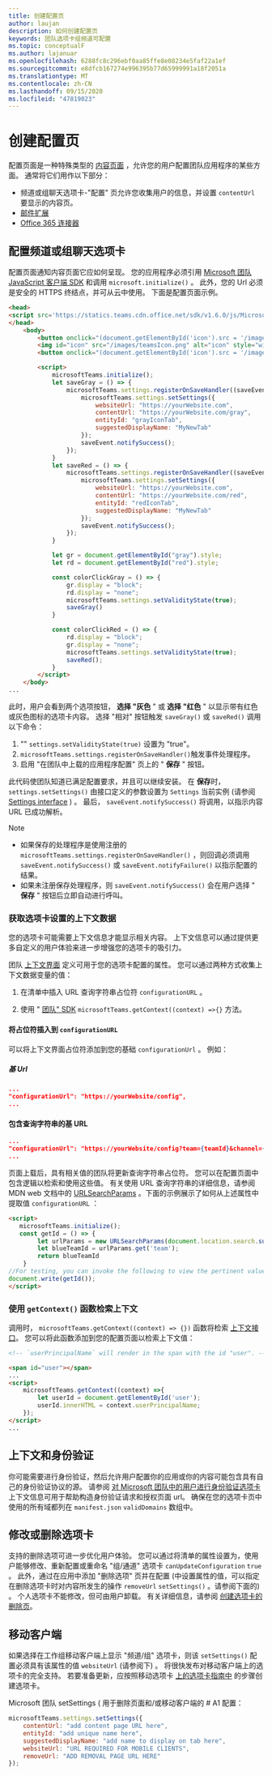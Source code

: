 ```yaml
---
title: 创建配置页
author: laujan
description: 如何创建配置页
keywords: 团队选项卡组频道可配置
ms.topic: conceptualF
ms.author: lajanuar
ms.openlocfilehash: 6288fc8c296ebf0aa85ffe8e08234e5faf22a1ef
ms.sourcegitcommit: e8dfcb167274e996395b77d65999991a18f2051a
ms.translationtype: MT
ms.contentlocale: zh-CN
ms.lasthandoff: 09/15/2020
ms.locfileid: "47819023"
---
```

# <a name="create-a-configuration-page"></a>创建配置页

配置页面是一种特殊类型的 [内容页面](content-page.md) ，允许您的用户配置团队应用程序的某些方面。 通常将它们用作以下部分：

* 频道或组聊天选项卡-"配置" 页允许您收集用户的信息，并设置 `contentUrl` 要显示的内容页。
* [邮件扩展](~/messaging-extensions/what-are-messaging-extensions.md)
* [Office 365 连接器](~/webhooks-and-connectors/what-are-webhooks-and-connectors.md)

## <a name="configuring-a-channel-or-group-chat-tab"></a>配置频道或组聊天选项卡

配置页面通知内容页面它应如何呈现。 您的应用程序必须引用 [Microsoft 团队 JavaScript 客户端 SDK](/javascript/api/overview/msteams-client?view=msteams-client-js-latest) 和调用 `microsoft.initialize()` 。 此外，您的 Url 必须是安全的 HTTPS 终结点，并可从云中使用。 下面是配置页面示例。

```html
<head>
<script src='https://statics.teams.cdn.office.net/sdk/v1.6.0/js/MicrosoftTeams.min.js'></script>
</head>
    <body>
        <button onclick="(document.getElementById('icon').src = '/images/iconGray.png'); colorClickGray()">Select Gray</button>
        <img id="icon" src="/images/teamsIcon.png" alt="icon" style="width:100px" />
        <button onclick="(document.getElementById('icon').src = '/images/iconRed.png'); colorClickRed()">Select Red</button>

        <script>
            microsoftTeams.initialize();
            let saveGray = () => {
                microsoftTeams.settings.registerOnSaveHandler((saveEvent) => {
                    microsoftTeams.settings.setSettings({
                        websiteUrl: "https://yourWebsite.com",
                        contentUrl: "https://yourWebsite.com/gray",
                        entityId: "grayIconTab",
                        suggestedDisplayName: "MyNewTab"
                    });
                    saveEvent.notifySuccess();
                });
            }
            let saveRed = () => {
                microsoftTeams.settings.registerOnSaveHandler((saveEvent) => {
                    microsoftTeams.settings.setSettings({
                        websiteUrl: "https://yourWebsite.com",
                        contentUrl: "https://yourWebsite.com/red",
                        entityId: "redIconTab",
                        suggestedDisplayName: "MyNewTab"
                    });
                    saveEvent.notifySuccess();
                });
            }

            let gr = document.getElementById("gray").style;
            let rd = document.getElementById("red").style;

            const colorClickGray = () => {
                gr.display = "block";
                rd.display = "none";
                microsoftTeams.settings.setValidityState(true);
                saveGray()
            }

            const colorClickRed = () => {
                rd.display = "block";
                gr.display = "none";
                microsoftTeams.settings.setValidityState(true);
                saveRed();
            }
        </script>
    </body>
...
```

此时，用户会看到两个选项按钮， **选择 "灰色** " 或 **选择 "红色** " 以显示带有红色或灰色图标的选项卡内容。 选择 "相对" 按钮触发 `saveGray()` 或 `saveRed()` 调用以下命令：

1. "" `settings.setValidityState(true)` 设置为 "true"。
1. `microsoftTeams.settings.registerOnSaveHandler()`触发事件处理程序。
1. 启用 "在团队中上载的应用程序配置" 页上的 " **保存** " 按钮。

此代码使团队知道已满足配置要求，并且可以继续安装。 在 **保存**时， `settings.setSettings()` 由接口定义的参数设置为 `Settings` 当前实例 (请参阅 [Settings interface](/javascript/api/@microsoft/teams-js/microsoftteams.settings.settings?view=msteams-client-js-latest) ) 。 最后， `saveEvent.notifySuccess()` 将调用，以指示内容 URL 已成功解析。

>[!NOTE]
>
>* 如果保存的处理程序是使用注册的 `microsoftTeams.settings.registerOnSaveHandler()` ，则回调必须调用 `saveEvent.notifySuccess()` 或 `saveEvent.notifyFailure()` 以指示配置的结果。
>* 如果未注册保存处理程序，则 `saveEvent.notifySuccess()` 会在用户选择 " **保存** " 按钮后立即自动进行呼叫。

### <a name="get-context-data-for-your-tab-settings"></a>获取选项卡设置的上下文数据

您的选项卡可能需要上下文信息才能显示相关内容。 上下文信息可以通过提供更多自定义的用户体验来进一步增强您的选项卡的吸引力。

团队 [上下文界面](/javascript/api/@microsoft/teams-js/microsoftteams.context?view=msteams-client-js-latest) 定义可用于您的选项卡配置的属性。 您可以通过两种方式收集上下文数据变量的值：

1. 在清单中插入 URL 查询字符串占位符 `configurationURL` 。

1. 使用 " [团队" SDK](/javascript/api/overview/msteams-client?view=msteams-client-js-latest) `microsoftTeams.getContext((context) =>{}` 方法。

#### <a name="insert-placeholders-in-the-configurationurl"></a>将占位符插入到 `configurationURL`

可以将上下文界面占位符添加到您的基础 `configurationUrl` 。 例如：

##### <a name="base-url"></a>基 Url

```json
...
"configurationUrl": "https://yourWebsite/config",
...
```

#### <a name="base-url-with-query-strings"></a>包含查询字符串的基 URL

```json
...
"configurationUrl": "https://yourWebsite/config?team={teamId}&channel={channelId}&{locale}"
...
```

页面上载后，具有相关值的团队将更新查询字符串占位符。 您可以在配置页面中包含逻辑以检索和使用这些值。 有关使用 URL 查询字符串的详细信息，请参阅 MDN web 文档中的 [URLSearchParams](https://developer.mozilla.org/en-US/docs/Web/API/URLSearchParams) 。下面的示例展示了如何从上述属性中提取值 `configurationURL` ：

```html
<script>
   microsoftTeams.initialize();
   const getId = () => {
        let urlParams = new URLSearchParams(document.location.search.substring(1));
        let blueTeamId = urlParams.get('team');
        return blueTeamId
    }
//For testing, you can invoke the following to view the pertinent value:
document.write(getId());
</script>
```

### <a name="use-the-getcontext-function-to-retrieve-context"></a>使用 `getContext()` 函数检索上下文

调用时， `microsoftTeams.getContext((context) => {})` 函数将检索 [上下文接口](/javascript/api/@microsoft/teams-js//microsoftteams.context?view=msteams-client-js-latest)。 您可以将此函数添加到您的配置页面以检索上下文值：

```html
<!-- `userPrincipalName` will render in the span with the id "user". -->

<span id="user"></span>
...
<script>
    microsoftTeams.getContext((context) =>{
        let userId = document.getElementById('user');
        userId.innerHTML = context.userPrincipalName;
    });
</script>
...
```

## <a name="context-and-authentication"></a>上下文和身份验证

你可能需要进行身份验证，然后允许用户配置你的应用或你的内容可能包含具有自己的身份验证协议的源。 请参阅 [对 Microsoft 团队中的用户进行身份验证选项卡](~/tabs/how-to/authentication/auth-flow-tab.md) 上下文信息可用于帮助构造身份验证请求和授权页面 url。
确保在您的选项卡页中使用的所有域都列在 `manifest.json` `validDomains` 数组中。

## <a name="modify-or-remove-a-tab"></a>修改或删除选项卡

支持的删除选项可进一步优化用户体验。 您可以通过将清单的属性设置为，使用户能够修改、重新配置或重命名 "组/通道" 选项卡 `canUpdateConfiguration` `true` 。  此外，通过在应用中添加 "删除选项" 页并在配置 (中设置属性的值，可以指定在删除选项卡时对内容所发生的操作 `removeUrl`  `setSettings()` 。请参阅下面的) 。 个人选项卡不能修改，但可由用户卸载。 有关详细信息，请参阅 [创建选项卡的删除页](~/tabs/how-to/create-tab-pages/removal-page.md)。

## <a name="mobile-clients"></a>移动客户端

如果选择在工作组移动客户端上显示 "频道/组" 选项卡，则该 `setSettings()` 配置必须具有该属性的值 `websiteUrl` (请参阅下) 。 将很快发布对移动客户端上的选项卡的完全支持。 若要准备更新，应按照移动选项卡 [上的选项卡指南中](~/tabs/design/tabs-mobile.md) 的步骤创建选项卡。

Microsoft 团队 setSettings ( 用于删除页面和/或移动客户端的 # A1 配置：

```javascript
microsoftTeams.settings.setSettings({
    contentUrl: "add content page URL here",
    entityId: "add unique name here",
    suggestedDisplayName: "add name to display on tab here",
    websiteUrl: "URL REQUIRED FOR MOBILE CLIENTS",
    removeUrl: "ADD REMOVAL PAGE URL HERE"
});
```
